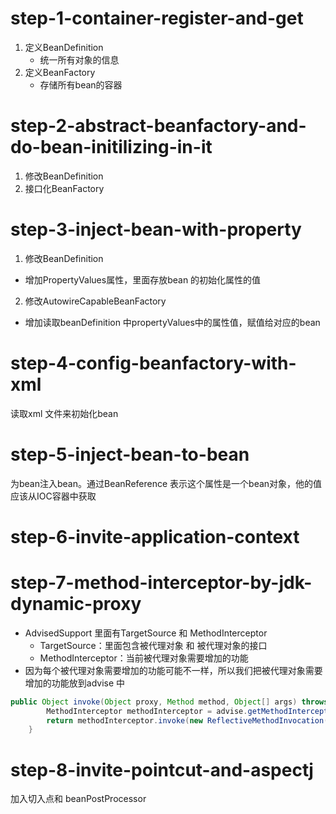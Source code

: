 # step-1-container-register-and-get

1. 定义BeanDefinition
    - 统一所有对象的信息
2. 定义BeanFactory
    - 存储所有bean的容器

# step-2-abstract-beanfactory-and-do-bean-initilizing-in-it

1. 修改BeanDefinition
2. 接口化BeanFactory

# step-3-inject-bean-with-property

1. 修改BeanDefinition

- 增加PropertyValues属性，里面存放bean 的初始化属性的值

2. 修改AutowireCapableBeanFactory

- 增加读取beanDefinition 中propertyValues中的属性值，赋值给对应的bean

# step-4-config-beanfactory-with-xml

读取xml 文件来初始化bean

# step-5-inject-bean-to-bean

为bean注入bean。通过BeanReference 表示这个属性是一个bean对象，他的值应该从IOC容器中获取

# step-6-invite-application-context

# step-7-method-interceptor-by-jdk-dynamic-proxy
- AdvisedSupport 里面有TargetSource 和 MethodInterceptor
  - TargetSource：里面包含被代理对象 和 被代理对象的接口
  - MethodInterceptor：当前被代理对象需要增加的功能
- 因为每个被代理对象需要增加的功能可能不一样，所以我们把被代理对象需要增加的功能放到advise 中
```java
public Object invoke(Object proxy, Method method, Object[] args) throws Throwable {
        MethodInterceptor methodInterceptor = advise.getMethodInterceptor();
        return methodInterceptor.invoke(new ReflectiveMethodInvocation(advise.getTargetSource().getTarget(), method, args));
    }
```

# step-8-invite-pointcut-and-aspectj
加入切入点和 beanPostProcessor